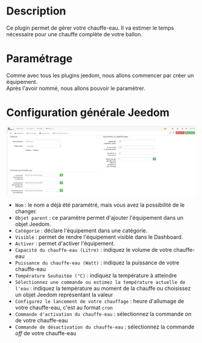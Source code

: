 Description
====
Ce plugin permet de gérer votre chauffe-eau.
Il va estimer le temps nécessaire pour une chauffe complète de votre ballon.

Paramétrage
===
Comme avec tous les plugins jeedom, nous allons commencer par créer un équipement.      
Après l'avoir nommé, nous allons pouvoir le paramétrer.     

Configuration générale Jeedom   
===

![introduction01](../images/ConfigurationGeneral.jpg)
* `Nom` : le nom a déjà été paramétré, mais vous avez la possibilité de le changer.     
* `Objet parent` : ce paramètre permet d'ajouter l'équipement dans un objet Jeedom.     
* `Catégorie` : déclare l'équipement dans une catégorie.        
* `Visible` : permet de rendre l'équipement visible dans le Dashboard.      
* `Activer` : permet d'activer l'équipement.        
* `Capacité du chauffe-eau (Litre)` : indiquez le volume de votre chauffe-eau
* `Puissance du chauffe-eau (Watt)` : indiquez la puissance de votre chauffe-eau
* `Température Souhaitée (°C)` : indiquez la température à atteindre
* `Sélectionnez une commande ou estimez la température actuelle de l'eau` : indiquez la température au moment de la chauffe ou choisissez un objet Jeedom représentant la valeur
* `Configurez le lancement de votre chauffage` : heure d'allumage de votre chauffe-eau, c'est au format `cron`
* `Commande d'activation du chauffe-eau` : sélectionnez la commande _on_ de votre chauffe-eau
* `Commande de désactivation du chauffe-eau` : sélectionnez la commande _off_ de votre chauffe-eau

